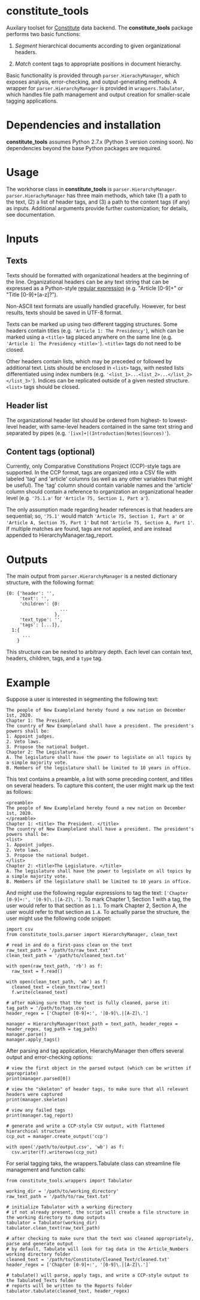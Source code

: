 # constitute_tools

Auxilary toolset for [Constitute](https://www.constituteproject.org/) data backend. The **constitute_tools** package performs two basic functions:

1. *Segment* hierarchical documents according to given organizational headers.

2. *Match* content tags to appropriate positions in document hierarchy.

Basic functionality is provided through ``parser.HierachyManager``, which exposes analysis, error-checking, and output-generating methods. A wrapper for ``parser.HierarchyManager`` is provided in ``wrappers.Tabulator``, which handles file path management and output creation for smaller-scale tagging applications.

# Dependencies and installation
**constitute_tools** assumes Python 2.7.x (Python 3 version coming soon). No dependencies beyond the base Python packages are required. 

# Usage
The workhorse class in **constitute_tools** is ``parser.HierarchyManager``. ``parser.HierachyManager`` has three main methods, which take (1) a path to the text, (2) a list of header tags, and (3) a path to the content tags (if any) as inputs. Additional arguments provide further customization; for details, see documentation.

# Inputs
## Texts
Texts should be formatted with organizational headers at the beginning of the line. Organizational headers can be any text string that can be expressed as a Python-style [regular expression](https://docs.python.org/2/library/re.html) (e.g. "Article [0-9]+" or "Title [0-9]+[a-z]?"). 

Non-ASCII text formats are usually handled gracefully. However, for best results, texts should be saved in UTF-8 format.

Texts can be marked up using two different tagging structures. Some headers contain titles (e.g. ``'Article 1: The Presidency'``), which can be marked using a ``<title>`` tag placed anywhere on the same line (e.g. ``'Article 1: The Presidency <title>'``). ``<title>`` tags do not need to be closed.

Other headers contain lists, which may be preceded or followed by additional text. Lists should be enclosed in ``<list>`` tags, with nested lists differentiated using index numbers (e.g. ``'<list_1>...<list_2>...</list_2></list_3>'``). Indices can be replicated outside of a given nested structure. ``<list>`` tags should be closed. 

## Header list
The organizational header list should be ordered from highest- to lowest-level header, with same-level headers contained in the same text string and separated by pipes (e.g. ``'[ivx]+|(Introduction|Notes|Sources)'``). 

## Content tags (optional)
Currently, only Comparative Constitutions Project (CCP)-style tags are supported. In the CCP format, tags are organized into a CSV file with labeled 'tag' and 'article' columns (as well as any other variables that might be useful). The 'tag' column should contain variable names and the 'article' column should contain a reference to organization an organizational header level (e.g. ``'75.1.a'`` for ``'Article 75, Section 1, Part a'``). 

The only assumption made regarding header references is that headers are sequential; so, ``'75.1'`` would match ``'Article 75, Section 1, Part a'`` or ``'Article A, Section 75, Part 1'`` but not ``'Article 75, Section A, Part 1'``. If multiple matches are found, tags are not applied, and are instead appended to HierarchyManager.tag_report.

# Outputs
The main output from `parser.HierarchyManager` is a nested dictionary structure, with the following format:
```
{0: {'header': '',
     'text': '',
     'children': {0:
                    ...
                  },
     'text_type': '',
     'tags': [...]},
  1:{
      ...
    }
```
This structure can be nested to arbitrary depth. Each level can contain text, headers, children, tags, and a `type` tag.

# Example
Suppose a user is interested in segmenting the following text:

```
The people of New Exampleland hereby found a new nation on December 1st, 2020.
Chapter 1: The President.
The country of New Exampleland shall have a president. The president's powers shall be:
1. Appoint judges.
2. Veto laws.
3. Propose the national budget.
Chapter 2: The Legislature.
A. The legislature shall have the power to legislate on all topics by a simple majority vote.
B. Members of the legislature shall be limited to 10 years in office.
```

This text contains a preamble, a list with some preceding content, and titles on several headers. To capture this content, the user might mark up the text as follows:

```
<preamble>
The people of New Exampleland hereby found a new nation on December 1st, 2020.
</preamble>
Chapter 1: <title> The President. </title>
The country of New Exampleland shall have a president. The president's powers shall be:
<list>
1. Appoint judges.
2. Veto laws.
3. Propose the national budget.
</list>
Chapter 2: <title>The Legislature. </title>
A. The legislature shall have the power to legislate on all topics by a simple majority vote.
B. Members of the legislature shall be limited to 10 years in office.
```

And might use the following regular expressions to tag the text: `['Chapter [0-9]+:', '[0-9]\.|[A-Z]\.']`. To mark Chapter 1, Section 1 with a tag, the user would refer to that section as `1.1`. To mark Chapter 2, Section A, the user would refer to that section as `1.A`. To actually parse the structure, the user might use the following code snippet:

```
import csv
from constitute_tools.parser import HierarchyManager, clean_text

# read in and do a first-pass clean on the text
raw_text_path = '/path/to/raw_text.txt'
clean_text_path = '/path/to/cleaned_text.txt'

with open(raw_text_path, 'rb') as f:
  raw_text = f.read()

with open(clean_text_path, 'wb') as f:
  cleaned_text = clean_text(raw_text)
  f.write(cleaned_text)
  
# after making sure that the text is fully cleaned, parse it:
tag_path = '/path/to/tags.csv'
header_regex = ['Chapter [0-9]+:', '[0-9]\.|[A-Z]\.']

manager = HierarchyManager(text_path = text_path, header_regex = header_regex, tag_path = tag_path)
manager.parse()
manager.apply_tags()
```

After parsing and tag application, HierarchyManager then offers several output and error-checking options:

```
# view the first object in the parsed output (which can be written if appropriate)
print(manager.parsed[0])

# view the "skeleton" of header tags, to make sure that all relevant headers were captured
print(manager.skeleton)

# view any failed tags
print(manager.tag_report)

# generate and write a CCP-style CSV output, with flattened hierarchical structure
ccp_out = manager.create_output('ccp')

with open('/path/to/output.csv', 'wb') as f:
  csv.writer(f).writerows(ccp_out)
```

For serial tagging taks, the wrappers.Tabulate class can streamline file management and function calls:

```
from constitute_tools.wrappers import Tabulator

working_dir = '/path/to/working_directory'
raw_text_path = '/path/to/raw_text.txt'

# initialize Tabulator with a working directory
# if not already present, the script will create a file structure in the working directory to dump outputs
tabulator = Tabulator(working_dir)
tabulator.clean_text(raw_text_path)

# after checking to make sure that the text was cleaned appropriately, parse and generate output
# by default, Tabulate will look for tag data in the Article_Numbers working directory folder
cleaned_text = '/path/to/Constitute/Cleaned_Text/cleaned.txt'
header_regex = ['Chapter [0-9]+:', '[0-9]\.|[A-Z]\.']`

# tabulate() will parse, apply tags, and write a CCP-style output to the Tabulated_Texts folder
# reports will be written to the Reports folder
tabulator.tabulate(cleaned_text, header_regex)
```
